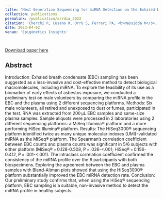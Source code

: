 ```yaml
---
title: "Next Generation Sequencing for miRNA Detection on the Exhaled Breath Condensate: A Pilot Study"
collection: publications
permalink: /publication/arrdia_2023
citation: 'Cherchi R, Cusano R, Orrù S, Ferrari PA, <b>Massidda M</b>, Fotia G, De Matteis S and Cocco P. (2023). Next Generation Sequencing for miRNA Detection on the Exhaled Breath Condensate: A Pilot Study. <i>Epigenetics Insights. 2023;16. https://doi.org/10.1177/25168657231160985</i>'
date: 2023-04-02
venue: 'Epigenetics Insights'

---
```


[Download paper here](https://journals.sagepub.com/doi/epub/10.1177/25168657231160985)


## Abstract
Introduction:
Exhaled breath condensate (EBC) sampling has been suggested as a less-invasive and cost-effective method to detect biological macromolecules, including miRNA. To explore the feasibility of its use as a biomarker of early effects of asbestos exposure, we conducted a preliminary test on male volunteers by comparing the miRNA profile in the EBC and the plasma using 2 different sequencing platforms.
Methods:
Six male volunteers, all retired and unexposed to dust or fumes, participated in the test. RNA was extracted from 200 μL EBC samples and same-size plasma samples. Sample aliquots were processed in 2 laboratories using 2 different sequencing platforms: a MiSeq Illumina® platform and a more performing HiSeq Illumina® platform.
Results:
The HiSeq3000® sequencing platform identified twice as many unique molecular indexes (UMI)-validated miRNA as the MiSeq® platform. The Spearman’s correlation coefficient between EBC counts and plasma counts was significant in 5/6 subjects with either platform (MiSeq® = 0.128-0.508, P = .026-<.001; HiSeq® = 0.156-0.412, P = .001-<.001). The intraclass correlation coefficient confirmed the consistency of the miRNA profile over the 6 participants with both biospecimens. Exploring the agreement between the EBC and plasma samples with Bland-Altman plots showed that using the HiSeq3000® platform substantially improved the EBC miRNA detection rate.
Conclusion:
Our preliminary study confirms that, when using the HiSeq® sequencing platform, EBC sampling is a suitable, non-invasive method to detect the miRNA profile in healthy subjects.